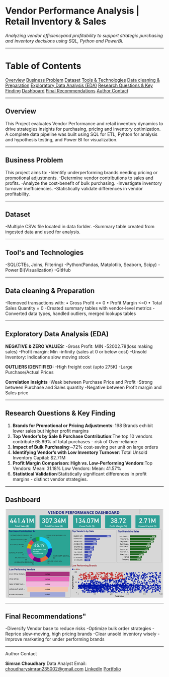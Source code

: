 # Vendor Performance Analysis | Retail Inventory & Sales

_Analyzing vendor efficiencyand profitability to support strategic purchasing and inventory 
decisions using SQL, Python and PowerBi._

---

# Table of Contents
<a href="#overview">Overview</a>
<a href="#business-problem">Business Problem</a>
<a href="#dataset">Dataset</a>
<a href="#tools-technologies">Tools & Technologies</a>
<a href="#data-cleaning-preparation">Data cleaning & Preparation</a>
<a href="#exploratory-data-analysis-eda">Exploratory Data Analysis (EDA)</a>
<a href="#research-questions-key-finding">Research Questions & Key Finding</a>
<a href="#dashboard">Dashboard</a>
<a href="#final-recommendations">Final Recommendations</a>
<a href="#author-contact">Author Contact</a>

---
<h2><a class="anchor" id="overview"></a>Overview</h2>
This Project evaluates Vendor Performance and retail inventory dynamics to drive strategies insights for 
purchasing, pricing and inventory optimization. A complete data pipeline was built using SQL for ETL, 
Pyhton for analysis and hypothesis testing, and Power BI for visualization.

---
<h2><a class="anchor" id="business-problem"></a>Business Problem</h2>
This project aims to:
-Identify underperforming brands needing pricing or promotional adjustments.
-Determine vendor contributions to sales and profits.
-Analyze the cost-benefit of bulk purchasing.
-Investigate inventory turnover inefficiencies.
-Statistically validate differences in vendor profitability.

---
<h2><a class="anchor" id="dataset"></a>Dataset</h2>

-Multiple CSVs file located in data forlder.
-Summary table created from ingested data and used for analysis.

---
<h2><a class="anchor" id="tools-technologies"></a>Tool's and Technologies</h2>

-SQL(CTEs, Joins, Filtering)
-Python(Pandas, Matplotlib, Seaborn, Scipy)
-Power Bi(Visualization)
-GitHub

---
<h2><a class="anchor" id="data-cleaning-preparation"></a>Data cleaning & Preparation</h2>

-Removed transactions with:
    •	Gross Profit <= 0 
    •	Profit Margin <=0 
    •	Total Sales Quantity = 0 
  -Created summary tables with vendor-level metrics
  -Converted data types, handled outliers, merged lookups tables

---
<h2><a class="anchor" id="exploratory-data-analysis-eda"></a>Exploratory Data Analysis (EDA)</h2>

**NEGATIVE & ZERO VALUES:**
-Gross Profit: MIN -52002.78(loss making sales)
-Profit margin: Min -infinity (sales at 0 or below cost)
-Unsold Inventory: Indications slow moving stock

**OUTLIERS IDENTIFIED:**
-High freight cost (upto 275K)
-Large Purchase/Actual Prices

**Correlation Insights**
-Weak between Purchase Price and Profit
-Strong between Purchase and Sales quantity
-Negative between Profit margin and Sales price

---
<h2><a class="anchor" id="research-questions-key-finding"></a>Research Questions & Key Finding</h2>

1. **Brands for Promotional or Pricing Adjustments**: 198 Brands exhibit lower sales but higher profit margins
2. **Top Vendor’s by Sale & Purchase Contribution**:The top 10 vendors contribute 65.69% of total purchases - risk of Over-reliance
3. **Impact of Bulk Purchasing**:~72% cost-saving per unit on large orders
4. **Identifying Vendor’s with Low Inventory Turnover**: Total Unsold Inventory Capital: $2.71M
5. **Profit Margin Comparison: High vs. Low-Performing Vendors**:Top Vendors: Mean: 31.18%
Low Vendors: Mean: 41.57%
6. **Statistical Validation**:Statistically significant differences in profit margins - distinct vendor strategies.

---
<h2><a class="anchor" id="dashboard"></a>Dashboard</h2>

![Vendor Performance Dashboard](images/Dashboard.png)

---
<h2><a class="anchor" id="final-recommendations"></a>Final Recommendations"</h2>

-Diversify Vendor base to reduce risks
-Optimize bulk order strategies
-Reprice slow-moving, high pricing brands
-Clear unsold inventory wisely
-Improve marketing for under performing brands

---
<h><a class="anchor" id="author-contact"></a>Author Contact</h2>

**Simran Choudhary**
Data Analyst
Email: choudharysimran235002@gmail.com
[LinkedIn](https://www.linkedin.com/in/simran-choudhary-04a953299/)
[Portfolio](https://portfoliosimran23.netlify.app/)